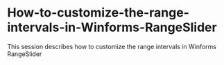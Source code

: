 # How-to-customize-the-range-intervals-in-Winforms-RangeSlider
This session describes how to customize the range intervals in Winforms RangeSlider

